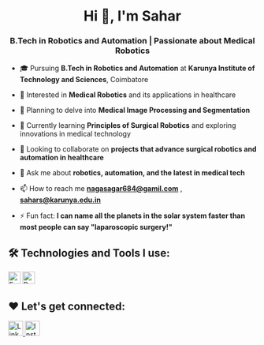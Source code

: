 <h1 align="center">Hi 👋, I'm Sahar</h1>
<h3 align="center">B.Tech in Robotics and Automation | Passionate about Medical Robotics</h3>

- 🎓 Pursuing **B.Tech in Robotics and Automation** at **Karunya Institute of Technology and Sciences**, Coimbatore

- 🤖 Interested in **Medical Robotics** and its applications in healthcare

- 🧠 Planning to delve into **Medical Image Processing and Segmentation**

- 🌱 Currently learning **Principles of Surgical Robotics** and exploring innovations in medical technology

- 👯 Looking to collaborate on **projects that advance surgical robotics and automation in healthcare**

- 💬 Ask me about **robotics, automation, and the latest in medical tech**

- 📫 How to reach me **nagasagar684@gamil.com** , **sahars@karunya.edu.in**
  
- ⚡ Fun fact: **I can name all the planets in the solar system faster than most people can say "laparoscopic surgery!"**
  
## 🛠️ Technologies and Tools I use:

<p>
<img alt="Fusion 360" src="https://img.shields.io/badge/Fusion%20360-ED1C24?style=for-the-badge&logo=autodesk&logoColor=white" height="25px"/>
<img alt="Python" src="https://img.shields.io/badge/Python-14354C?style=for-the-badge&logo=python&logoColor=white" height="25px"/>

## ❤️ Let's get connected:

<p><a href="https://www.linkedin.com/in/sahar-s-bb8baa286?utm_source=share&utm_campaign=share_via&utm_content=profile&utm_medium=android_app/" target="_blank"><img alt="LinkedIn" src="https://img.shields.io/badge/linkedin-%230077B5.svg?&style=for-the-badge&logo=linkedin&logoColor=white"  height="30px"/>
</a><a href="https://www.instagram.com/sahar_s.675?igsh=cTAxaDF4bTkwaWhu" target="_blank"><img alt="Instagram" src="https://img.shields.io/badge/Instagram-E4405F?style=for-the-badge&logo=instagram&logoColor=white"  height="30px"/></a>
</p>
